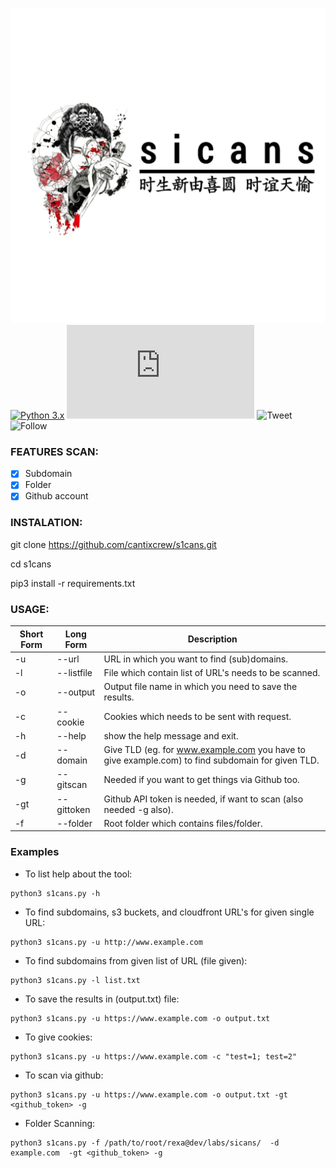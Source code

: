 ![alt tag](https://github.com/cantixcrew/s1cans/blob/master/img/1593113761752.png)
[![Python 3.x](https://img.shields.io/badge/python-3.6%7C3.7-yellow.svg)](https://www.python.org/) 
![Size](https://img.shields.io/github/size/cantixcrew/s1cans/README.md)
![Tweet](https://img.shields.io/twitter/url?style=social&url=https%3A%2F%2Ftwitter.com%2Fnenghaxor)
![Follow](https://img.shields.io/twitter/follow/nenghaxor?label=Follow&style=social)

### FEATURES SCAN:
- [x] Subdomain
- [x] Folder
- [x] Github account

### INSTALATION:
git clone https://github.com/cantixcrew/s1cans.git

cd s1cans

pip3 install -r requirements.txt

### USAGE:

Short Form    | Long Form     | Description
------------- | ------------- |-------------
-u            | --url         | URL in which you want to find (sub)domains.
-l            | --listfile    | File which contain list of URL's needs to be scanned.
-o            | --output      | Output file name in which you need to save the results.
-c            | --cookie      | Cookies which needs to be sent with request.
-h            | --help        | show the help message and exit.
-d            | --domain      | Give TLD (eg. for www.example.com you have to give example.com) to find subdomain for given TLD.
-g            | --gitscan     | Needed if you want to get things via Github too.
-gt           | --gittoken    | Github API token is needed, if want to scan (also needed -g also).
-f            | --folder      | Root folder which contains files/folder.

### Examples
* To list help about the tool:
```
python3 s1cans.py -h
```
* To find subdomains, s3 buckets, and cloudfront URL's for given single URL:
```
python3 s1cans.py -u http://www.example.com
```
* To find subdomains from given list of URL (file given):
```
python3 s1cans.py -l list.txt
```

* To save the results in (output.txt) file:
```
python3 s1cans.py -u https://www.example.com -o output.txt
```
* To give cookies:
```
python3 s1cans.py -u https://www.example.com -c "test=1; test=2"
```
* To scan via github:
```
python3 s1cans.py -u https://www.example.com -o output.txt -gt <github_token> -g 
```
* Folder Scanning:
```
python3 s1cans.py -f /path/to/root/rexa@dev/labs/sicans/  -d example.com  -gt <github_token> -g
```
